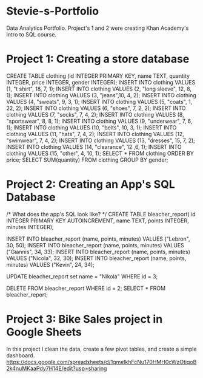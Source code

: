 # Stevie-s-Portfolio
Data Analytics Portfolio. Project's 1 and 2 were creating Khan Academy's Intro to SQL course.
# Project 1: Creating a store database
CREATE TABLE clothing (id INTEGER PRIMARY KEY, name TEXT, quantity INTEGER, price INTEGER, gender INTEGER);
INSERT INTO clothing VALUES (1, "t shirt", 18, 7, 1);
INSERT INTO clothing VALUES (2, "long sleeve", 12, 8, 1);
INSERT INTO clothing VALUES (3, "jeans",10, 4, 2);
INSERT INTO clothing VALUES (4, "sweats", 9, 3, 1);
INSERT INTO clothing VALUES (5, "coats", 1, 22, 2);
INSERT INTO clothing VALUES (6, "shoes", 7, 2, 2);
INSERT INTO clothing VALUES (7, "socks", 7, 4, 2);
INSERT INTO clothing VALUES (8, "sportswear", 8, 8, 1);
INSERT INTO clothing VALUES (9, "underwear", 7, 6, 1);
INSERT INTO clothing VALUES (10, "belts", 10, 3, 1);
INSERT INTO clothing VALUES (11, "hats", 7, 4, 2);
INSERT INTO clothing VALUES (12, "swimwear", 7, 4, 2);
INSERT INTO clothing VALUES (13, "dresses", 15, 7, 2);
INSERT INTO clothing VALUES (14, "clearance", 12 ,6, 1);
INSERT INTO clothing VALUES (15, "other", 4, 10, 1);
SELECT * FROM clothing ORDER BY price;
SELECT SUM(quantity) FROM clothing GROUP BY gender;

# Project 2: Creating an App's SQL Database
/* What does the app's SQL look like? */
CREATE TABLE bleacher_report(
    id INTEGER PRIMARY KEY AUTOINCREMENT,
    name TEXT,
    points INTEGER,
    minutes INTEGER);

INSERT INTO bleacher_report (name, points, minutes) VALUES ("Lebron", 30, 50);
INSERT INTO bleacher_report (name, points, minutes) VALUES ("Giannis", 34, 33);
INSERT INTO bleacher_report (name, points, minutes) VALUES ("Nicola", 32, 30);
INSERT INTO bleacher_report (name, points, minutes) VALUES ("Kevin", 24, 34);

UPDATE bleacher_report set name = "Nikola"
WHERE id = 3;

DELETE FROM bleacher_report
WHERE id = 2;
SELECT * FROM bleacher_report;

# Project 3: Bike Sales project in Google Sheets
In this project I clean the data, create a few pivot tables, and create a simple dashboard.
https://docs.google.com/spreadsheets/d/1qmelkhFcNu170HMH0cWzOtiqoB2k4nuMKaaPdy7H14E/edit?usp=sharing

